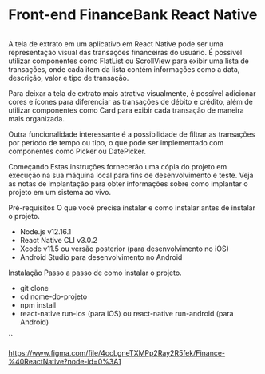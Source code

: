 # Front-end FinanceBank React Native

<a href="https://imgflip.com/i/7avwzi"><img src="https://i.imgflip.com/7avwzi.jpg" title=""/></a><div><a href=""></a></div>

A tela de extrato em um aplicativo em React Native pode ser uma representação visual das transações financeiras do usuário. É possível utilizar componentes como FlatList ou ScrollView para exibir uma lista de transações, onde cada item da lista contém informações como a data, descrição, valor e tipo de transação.

Para deixar a tela de extrato mais atrativa visualmente, é possível adicionar cores e ícones para diferenciar as transações de débito e crédito, além de utilizar componentes como Card para exibir cada transação de maneira mais organizada.

Outra funcionalidade interessante é a possibilidade de filtrar as transações por período de tempo ou tipo, o que pode ser implementado com componentes como Picker ou DatePicker.

Começando
Estas instruções fornecerão uma cópia do projeto em execução na sua máquina local para fins de desenvolvimento e teste. Veja as notas de implantação para obter informações sobre como implantar o projeto em um sistema ao vivo.

Pré-requisitos
O que você precisa instalar e como instalar antes de instalar o projeto.

- Node.js v12.16.1
- React Native CLI v3.0.2
- Xcode v11.5 ou versão posterior (para desenvolvimento no iOS)
- Android Studio para desenvolvimento no Android

Instalação
Passo a passo de como instalar o projeto.


- git clone 
- cd nome-do-projeto
- npm install
- react-native run-ios (para iOS) ou react-native run-android (para Android)


``

https://www.figma.com/file/4ocLgneTXMPp2Ray2R5fek/Finance-%40ReactNative?node-id=0%3A1
